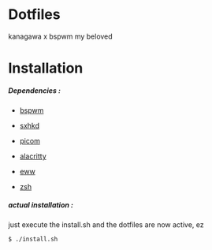 # Dotfiles

kanagawa x bspwm my beloved

# Installation

##### Dependencies :

- [bspwm](https://github.com/baskerville/bspwm)

- [sxhkd](https://github.com/baskerville/sxhkd)

- [picom](https://github.com/yshui/picom)

- [alacritty](https://github.com/alacritty/alacritty)

- [eww](https://github.com/elkowar/eww)

- [zsh](https://github.com/zsh-users/zsh)


##### actual installation :

just execute the install.sh and the dotfiles are now active, ez

```
$ ./install.sh
```
